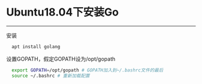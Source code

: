 # Ubuntu18.04下安装Go

---

安装

```bash
  apt install golang
```

设置GOPATH，假定GOPATH设为/opt/gopath

```bash
  export GOPATH=/opt/gopath # GOPATH加入到~/.bashrc文件的最后
  source ~/.bashrc # 重新加载配置
```



